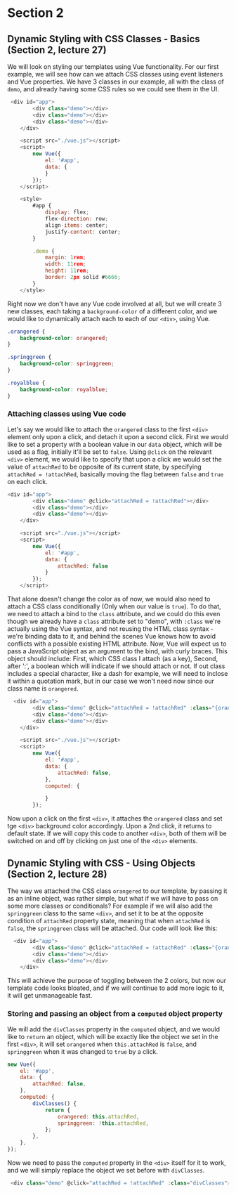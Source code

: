 # Section 2

## Dynamic Styling with CSS Classes - Basics (Section 2, lecture 27)

We will look on styling our templates using Vue functionality.
For our first example, we will see how can we attach CSS classes using event listeners and Vue properties. We have 3 classes in our example, all with the class of `demo`, and already having some CSS rules so we could see them in the UI.

```js
 <div id="app">
        <div class="demo"></div>
        <div class="demo"></div>
        <div class="demo"></div>
    </div>

    <script src="./vue.js"></script>
    <script>
        new Vue({
            el: '#app',
            data: {
            }
        });
    </script>

    <style>
        #app {
            display: flex;
            flex-direction: row;
            align-items: center;
            justify-content: center;
        }

        .demo {
            margin: 1rem;
            width: 11rem;
            height: 11rem;
            border: 2px solid #6666;
        }
    </style>
```

Right now we don't have any Vue code involved at all, but we will create 3 new classes, each taking a `background-color` of a different color, and we would like to dynamically attach each to each of our `<div>`, using Vue.

```css
.orangered {
	background-color: orangered;
}

.springgreen {
	background-color: springgreen;
}

.royalblue {
	background-color: royalblue;
}
```

### Attaching classes using Vue code

Let's say we would like to attach the `orangered` class to the first `<div>` element only upon a click, and detach it upon a second click. First we would like to set a property with a boolean value in our `data` object, which will be used as a flag, initially it'll be set to `false`. Using `@click` on the relevant `<div>` element, we would like to specify that upon a click we would set the value of `attachRed` to be opposite of its current state, by specifying `attachRed = !attachRed`, basically moving the flag between `false` and `true` on each click.

```js
<div id="app">
        <div class="demo" @click="attachRed = !attachRed"></div>
        <div class="demo"></div>
        <div class="demo"></div>
    </div>

    <script src="./vue.js"></script>
    <script>
        new Vue({
            el: '#app',
            data: {
                attachRed: false
            }
        });
    </script>
```

That alone doesn't change the color as of now, we would also need to attach a CSS class conditionally (Only when our value is `true`). To do that, we need to attach a bind to the `class` attribute, and we could do this even though we already have a `class` attribute set to "demo", with `:class` we're actually using the Vue syntax, and not reusing the HTML class syntax - we're binding data to it, and behind the scenes Vue knows how to avoid conflicts with a possible existing HTML attribute. Now, Vue will expect us to pass a JavaScript object as an argument to the bind, with curly braces. This object should include: First, which CSS class I attach (as a key), Second, after ':', a boolean which will indicate if we should attach or not. If out class includes a special character, like a dash for example, we will need to inclose it within a quotation mark, but in our case we won't need now since our class name is `orangered`.

```js
  <div id="app">
        <div class="demo" @click="attachRed = !attachRed" :class="{orangered: attachRed}"></div>
        <div class="demo"></div>
        <div class="demo"></div>
    </div>

    <script src="./vue.js"></script>
    <script>
        new Vue({
            el: '#app',
            data: {
                attachRed: false,
            },
            computed: {

            }
        });
```

Now upon a click on the first `<div>`, it attaches the `orangered` class and set tge `<div>` background color accordingly. Upon a 2nd click, it returns to default state.
If we will copy this code to another `<div>`, both of them will be switched on and off by clicking on just one of the `<div>` elements.

## Dynamic Styling with CSS - Using Objects (Section 2, lecture 28)

The way we attached the CSS class `orangered` to our template, by passing it as an inline object, was rather simple, but what if we will have to pass on some more classes or conditionals? For example if we will also add the `springgreen` class to the same `<div>`, and set it to be at the opposite condition of `attachRed` property state, meaning that when `attachRed` is `false`, the `springgreen` class will be attached. Our code will look like this:

```js
  <div id="app">
        <div class="demo" @click="attachRed = !attachRed" :class="{orangered: attachRed, springgreen: !attachRed}"></div>
        <div class="demo"></div>
        <div class="demo"></div>
    </div>
```

This will achieve the purpose of toggling between the 2 colors, but now our template code looks bloated, and if we will continue to add more logic to it, it will get unmanageable fast.

### Storing and passing an object from a `computed` object property

We will add the `divClasses` property in the `computed` object, and we would like to `return` an object, which will be exactly like the object we set in the first `<div>`, it will set `orangered` when `this.attachRed` is `false`, and `springgreen` when it was changed to `true` by a click.

```js
new Vue({
	el: '#app',
	data: {
		attachRed: false,
	},
	computed: {
		divClasses() {
			return {
				orangered: this.attachRed,
				springgreen: !this.attachRed,
			};
		},
	},
});
```

Now we need to pass the `computed` property in the `<div>` itself for it to work, and we will simply replace the object we set before with `divClasses`.

```js
 <div class="demo" @click="attachRed = !attachRed" :class="divClasses">1</div>
```
